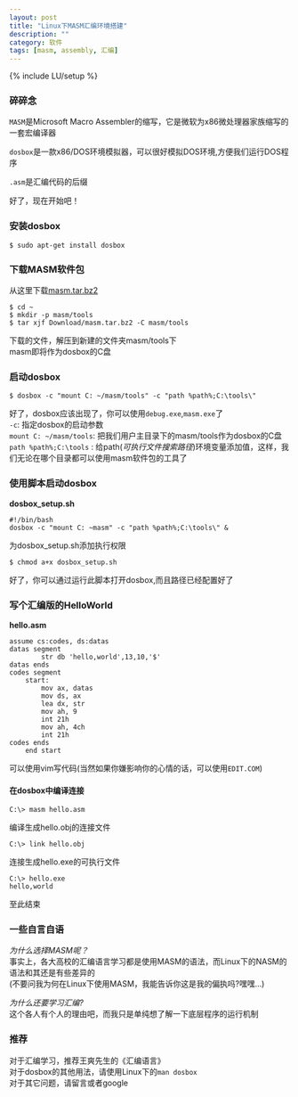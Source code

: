 ```yaml
---
layout: post
title: "Linux下MASM汇编环境搭建"
description: ""
category: 软件
tags: [masm, assembly, 汇编]
---
```

{% include LU/setup %}

### 碎碎念

`MASM`是Microsoft Macro Assembler的缩写，它是微软为x86微处理器家族缩写的一套宏编译器  

`dosbox`是一款x86/DOS环境模拟器，可以很好模拟DOS环境,方便我们运行DOS程序  

`.asm`是汇编代码的后缀  

好了，现在开始吧！  

### 安装dosbox  

	$ sudo apt-get install dosbox  

### 下载MASM软件包  

从这里下载[masm.tar.bz2][masm_tar_bz2]

	$ cd ~
	$ mkdir -p masm/tools
	$ tar xjf Download/masm.tar.bz2 -C masm/tools 

下载的文件，解压到新建的文件夹masm/tools下  
masm即将作为dosbox的C盘  

### 启动dosbox  

	$ dosbox -c "mount C: ~/masm/tools" -c "path %path%;C:\tools\"

好了，dosbox应该出现了，你可以使用`debug.exe`,`masm.exe`了  
`-c`: 指定dosbox的启动参数  
`mount C: ~/masm/tools`: 把我们用户主目录下的masm/tools作为dosbox的C盘  
`path %path%;C:\tools` : 给path(*可执行文件搜索路径*)环境变量添加值，这样，我们无论在哪个目录都可以使用masm软件包的工具了  

### 使用脚本启动dosbox  

**dosbox_setup.sh**  

	#!/bin/bash
	dosbox -c "mount C: ~masm" -c "path %path%;C:\tools\" &

为dosbox_setup.sh添加执行权限  

	$ chmod a+x dosbox_setup.sh

好了，你可以通过运行此脚本打开dosbox,而且路径已经配置好了  

### 写个汇编版的HelloWorld  

**hello.asm** 

	assume cs:codes, ds:datas
	datas segment
			str db 'hello,world',13,10,'$'
	datas ends
	codes segment
		start:
			mov ax, datas
			mov ds, ax
			lea dx, str
			mov ah, 9
			int 21h
			mov ah, 4ch
			int 21h
	codes ends
		end start

可以使用vim写代码(当然如果你嫌影响你的心情的话，可以使用`EDIT.COM`)  

#### 在dosbox中编译连接  

	C:\> masm hello.asm

编译生成hello.obj的连接文件

	C:\> link hello.obj

连接生成hello.exe的可执行文件  

	C:\> hello.exe
	hello,world

至此结束  

### 一些自言自语  

*为什么选择MASM呢？*  
事实上，各大高校的汇编语言学习都是使用MASM的语法，而Linux下的NASM的语法和其还是有些差异的  
(不要问我为何在Linux下使用MASM，我能告诉你这是我的偏执吗?嘿嘿...)  

*为什么还要学习汇编?*    
这个各人有个人的理由吧，而我只是单纯想了解一下底层程序的运行机制  


### 推荐  

对于汇编学习，推荐王爽先生的《汇编语言》  
对于dosbox的其他用法，请使用Linux下的`man dosbox`  
对于其它问题，请留言或者google  

[masm_tar_bz2]: http://yun.baidu.com/share/link?shareid=507770005&uk=388194121 "masm.tar.bz2"
